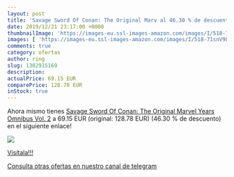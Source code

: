 ```yaml
---
layout: post
title: 'Savage Sword Of Conan: The Original Marv al 46.30 % de descuento'
date: 2019/12/21 23:17:00 +0000
thumbnailImage: 'https://images-eu.ssl-images-amazon.com/images/I/518-71snV9L._SL200_.jpg'
images: [ 'https://images-eu.ssl-images-amazon.com/images/I/518-71snV9L._SL200_.jpg' ]
comments: true
category: ofertas
author: ring
slug: 1302915169
description:
actualPrice: 69.15 EUR
comparePrice: 128.78 EUR
inStock: true
---
```


Ahora mismo tienes [Savage Sword Of Conan: The Original Marvel Years Omnibus Vol. 2](https://www.amazon.com/dp/1302915169/?tag=redken08-20) a 69.15 EUR (original: 128.78 EUR) (46.30 %  de descuento) en el siguiente enlace!

[![](https://images-eu.ssl-images-amazon.com/images/I/518-71snV9L._SL200_.jpg)](https://www.amazon.com/dp/1302915169/?tag=redken08-20)

[Visítala!!!](https://www.amazon.com/dp/1302915169/?tag=redken08-20)

[Consulta otras ofertas en nuestro canal de telegram](https://t.me/s/ofertas25)
